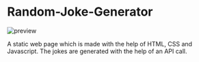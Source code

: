 # Random-Joke-Generator

![preview](https://github.com/dayotech/Random-joke-generator/assets/31493149/a0adf1f0-9176-47dd-8f3f-fa495f4a4674)

A static web page which is made with the help of HTML, CSS and Javascript. The jokes are generated with the help of an API call. 
